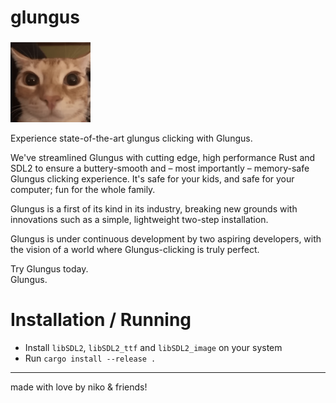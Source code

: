# glungus
<!-- a stupid clicker made in rust and SDL2 to ensure *blazingly* fast performance so you can enjoy clicking glungus!

expect really terrible code practice thsi is just a shitpost
-->

### 
![glungus](/src/assets/glungus.png)

Experience state-of-the-art glungus clicking with Glungus.

We've streamlined Glungus with cutting edge, high performance Rust and SDL2 to ensure a buttery-smooth and – most importantly – memory-safe Glungus clicking experience. It's safe for your kids, and safe for your computer; fun for the whole family.

Glungus is a first of its kind in its industry, breaking new grounds with innovations such as a simple, lightweight two-step installation.

Glungus is under continuous development by two aspiring developers, with the vision of a world where Glungus-clicking is truly perfect.

Try Glungus today.  
Glungus.

# Installation / Running

* Install `libSDL2`, `libSDL2_ttf` and `libSDL2_image` on your system
* Run `cargo install --release .`

---
made with love by niko & friends!

